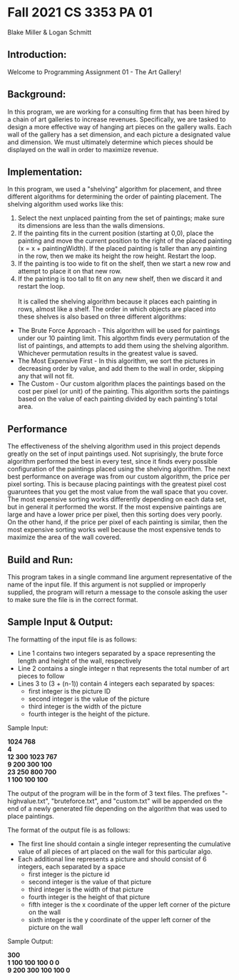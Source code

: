 # Fall 2021 CS 3353 PA 01
Blake Miller & Logan Schmitt

## Introduction:
Welcome to Programming Assignment 01 - The Art Gallery! 

## Background:
In this program, we are working for a consulting firm that has been hired by a chain of art galleries to increase revenues. Specifically, we are tasked to design a more effective way of hanging art pieces on the gallery walls. Each wall of the gallery has a set dimension, and each picture a designated value and dimension. We must ultimately determine which pieces should be displayed on the wall in order to maximize revenue.

## Implementation:
In this program, we used a "shelving" algorithm for placement, and three different algorithms for determining the order of painting placement.
The shelving algorithm used works like this:
1. Select the next unplaced painting from the set of paintings; make sure its dimensions are less than the walls dimensions.
2. If the painting fits in the current position (starting at 0,0), place the painting and move the current position to the right of the placed painting (x = x + paintingWidth). If the placed painting is taller than any painting in the row, then we make its height the row height. Restart the loop.
3. If the painting is too wide to fit on the shelf, then we start a new row and attempt to place it on that new row.
4. If the painting is too tall to fit on any new shelf, then we discard it and restart the loop.\
\
It is called the shelving algorithm because it places each painting in rows, almost like a shelf. The order in which objects are placed into these shelves is also based on three different algorithms: 
* The Brute Force Approach - This algorithm will be used for paintings under our 10 painting limit. This algorthm finds every permutation of the list of paintings, and attempts to add them using the shelving algorithm. Whichever permutation results in the greatest value is saved.
* The Most Expensive First - In this algorithm, we sort the pictures in decreasing order by value, and add them to the wall in order, skipping any that will not fit.
* The Custom - Our custom algorithm places the paintings based on the cost per pixel (or unit) of the painting. This algorithm sorts the paintings based on the value of each painting divided by each painting's total area.

## Performance
The effectiveness of the shelving algorithm used in this project depends greatly on the set of input paintings used. Not suprisingly, the brute force algorithm performed the best in every test, since it finds every possible configuration of the paintings placed using the shelving algorithm. The next best performance on average was from our custom algorithm, the price per pixel sorting. This is because placing paintings with the greatest pixel cost guaruntees that you get the most value from the wall space that you cover. The most expensive sorting works differently depending on each data set, but in general it performed the worst. If the most expensive paintings are large and have a lower price per pixel, then this sorting does very poorly. On the other hand, if the price per pixel of each painting is similar, then the most expensive sorting works well because the most expensive tends to maximize the area of the wall covered.

## Build and Run:
This program takes in a single command line argument representative of the name of the input file. If this argument is not supplied or improperly supplied, the program will return a message to the console asking the user to make sure the file is in the correct format.

## Sample Input & Output:
The formatting of the input file is as follows:
* Line 1 contains two integers separated by a space representing the length and height of the wall, respectively 
* Line 2 contains a single integer n that represents the total number of art pieces to follow 
* Lines 3 to (3 + (n-1)) contain 4 integers each separated by spaces:
  * first integer is the picture ID 
  * second integer is the value of the picture 
  * third integer is the width of the picture 
  * fourth integer is the height of the picture.


Sample Input:

**1024 768  
4  
12 300 1023 767  
9 200 300 100  
23 250 800 700  
1 100 100 100**  



The output of the program will be in the form of 3 text files. The prefixes "-highvalue.txt", "bruteforce.txt", and "custom.txt" will be appended on the end of a newly generated file depending on the algorithm that was used to place paintings.  

The format of the output file is as follows:  
* The first line should contain a single integer representing the cumulative value of all pieces of art placed on the wall for this particular algo. 
* Each additional line represents a picture and should consist of 6 integers, each separated by a space 
  * first integer is the picture id 
  * second integer is the value of that picture 
  * third integer is the width of that picture 
  * fourth integer is the height of that picture 
  * fifth integer is the x coordinate of the upper left corner of the picture on the wall 
  * sixth integer is the y coordinate of the upper left corner of the picture on the wall
  
Sample Output:

**300  
1 100 100 100 0 0  
9 200 300 100 100 0**  
